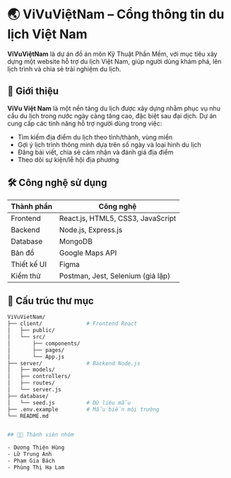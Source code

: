 # 🌏 ViVuViệtNam – Cổng thông tin du lịch Việt Nam

**ViVuViệtNam** là dự án đồ án môn Kỹ Thuật Phần Mềm, với mục tiêu xây dựng một website hỗ trợ du lịch Việt Nam, giúp người dùng khám phá, lên lịch trình và chia sẻ trải nghiệm du lịch.

## 🚀 Giới thiệu

**ViVu Việt Nam** là một nền tảng du lịch được xây dựng nhằm phục vụ nhu cầu du lịch trong nước ngày càng tăng cao, đặc biệt sau đại dịch. Dự án cung cấp các tính năng hỗ trợ người dùng trong việc:

- Tìm kiếm địa điểm du lịch theo tỉnh/thành, vùng miền
- Gợi ý lịch trình thông minh dựa trên số ngày và loại hình du lịch
- Đăng bài viết, chia sẻ cảm nhận và đánh giá địa điểm
- Theo dõi sự kiện/lễ hội địa phương

## 🛠️ Công nghệ sử dụng

| Thành phần | Công nghệ                         |
|------------|-----------------------------------|
| Frontend   | React.js, HTML5, CSS3, JavaScript |
| Backend    | Node.js, Express.js               |
| Database   | MongoDB                           |
| Bản đồ     | Google Maps API                   |
| Thiết kế UI| Figma                             |
| Kiểm thử   | Postman, Jest, Selenium (giả lập) |

## 📂 Cấu trúc thư mục

```bash
ViVuVietNam/
├── client/              # Frontend React
│   ├── public/
│   └── src/
│       ├── components/
│       ├── pages/
│       └── App.js
├── server/              # Backend Node.js
│   ├── models/
│   ├── controllers/
│   ├── routes/
│   └── server.js
├── database/
│   └── seed.js          # Dữ liệu mẫu
├── .env.example         # Mẫu biến môi trường
└── README.md


## 👨‍💻 Thành viên nhóm

- Dương Thiện Hùng
- Lữ Trung Anh
- Phạm Gia Bách
- Phùng Thị Hạ Lam
